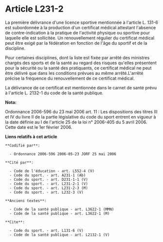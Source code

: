 # Article L231-2

La première délivrance d'une licence sportive mentionnée à l'article L. 131-6 est subordonnée à la production d'un certificat
médical attestant l'absence de contre-indication à la pratique de l'activité physique ou sportive pour laquelle elle est
sollicitée. Un renouvellement régulier du certificat médical peut être exigé par la fédération en fonction de l'âge du
sportif et de la discipline. 

Pour certaines disciplines, dont la liste est fixée par arrêté des ministres chargés des sports et de la santé au regard des
risques qu'elles présentent pour la sécurité ou la santé des pratiquants, ce certificat médical ne peut être délivré que dans
les conditions prévues au même arrêté.L'arrêté précise la fréquence du renouvellement de ce certificat médical. 

La délivrance de ce certificat est mentionnée dans le carnet de santé prévu à l'article L. 2132-1 du code de la santé
publique.

**Nota:**

Ordonnance 2006-596 du 23 mai 2006 art. 11 : Les dispositions des titres III et IV du livre II de la partie législative du
code du sport entrent en vigueur à la date définie au I de l'article 25 de la loi n° 2006-405 du 5 avril 2006. Cette date est
le 1er février 2006.

**Liens relatifs à cet article**

	**Codifié par**:

	  - Ordonnance 2006-596 2006-05-23 JORF 25 mai 2006

	**Cité par**:

	  - Code de l'éducation - art. L552-4 (V)
	  - Code du sport. - art. A231-1 (Ab)
	  - Code du sport. - art. D231-1-1 (V)
	  - Code du sport. - art. L231-2-1 (V)
	  - Code du sport. - art. L231-2-3 (M)
	  - Code du sport. - art. L232-3 (V)

	**Anciens textes**:

	  - Code de la santé publique - art. L3622-1 (MMN)
	  - Code de la santé publique - art. L3622-1 (M)

	**Cite**:

	  - Code du sport. - art. L131-6 (V)
	  - Code de la santé publique - art. L2132-1 (V)
